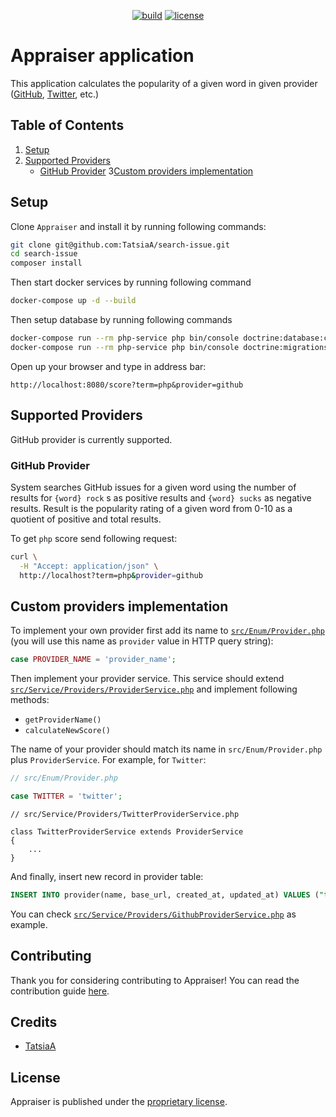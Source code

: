 <p align="center">
    <a href="https://github.com/TatsiaA/search-issue/actions/workflows/build.yml" target="_blank" title="build"><img src="https://github.com/TatsiaA/search-issue/actions/workflows/build.yml/badge.svg?branch=master" alt="build"></a>
    <a href="https://github.com/TatsiaA/search-issue/blob/stat/LICENSE" target="_blank" title="license"><img src="https://img.shields.io/github/license/TatsiaA/search-issue?style=flat-square" alt="license"></a>
</p>

# Appraiser application

This application calculates the popularity of a given word in given provider ([GitHub][1], [Twitter][2], etc.)

## Table of Contents
1. [Setup](#setup)
2. [Supported Providers](#supported-providers)
    - [GitHub Provider](#github-provider)
3[Custom providers implementation](#custom-providers-implementation)

## Setup
Clone `Appraiser` and install it by running following commands:
```bash
git clone git@github.com:TatsiaA/search-issue.git
cd search-issue
composer install
```
Then start docker services by running following command
```bash
docker-compose up -d --build
```
Then setup database by running following commands
```bash
docker-compose run --rm php-service php bin/console doctrine:database:create
docker-compose run --rm php-service php bin/console doctrine:migrations:migrate
```
Open up your browser and type in address bar:
```
http://localhost:8080/score?term=php&provider=github
```

## Supported Providers
GitHub provider is currently supported.

### GitHub Provider
System searches GitHub issues for a given word using the number of results for `{word} rock` s as positive results 
and `{word} sucks` as negative results. Result is the popularity rating of a given word from 0-10 as a quotient of 
positive and total results.

To get `php` score send following request:
```bash
curl \
  -H "Accept: application/json" \ 
  http://localhost?term=php&provider=github
```

## Custom providers implementation
To implement your own provider first add its name to [`src/Enum/Provider.php`][3] (you will use this name as 
`provider` value in HTTP query string):
```php
case PROVIDER_NAME = 'provider_name';
```

Then implement your provider service. This service should extend [`src/Service/Providers/ProviderService.php`][4] 
and implement following methods:
- `getProviderName()`
- `calculateNewScore()`

The name of your provider should match its name in `src/Enum/Provider.php` plus `ProviderService`.
For example, for `Twitter`:
```php
// src/Enum/Provider.php

case TWITTER = 'twitter';
```
```phpr
// src/Service/Providers/TwitterProviderService.php

class TwitterProviderService extends ProviderService
{
    ...
}
```

And finally, insert new record in provider table:
```sql
INSERT INTO provider(name, base_url, created_at, updated_at) VALUES ("twitter", "twitter_url", NOW(), NOW())
```

You can check [`src/Service/Providers/GithubProviderService.php`][5] as example.

## Contributing
Thank you for considering contributing to Appraiser! You can read the contribution guide [here][5].

## Credits
- [TatsiaA][7]

## License
Appraiser is published under the [proprietary license][8].

[1]: https://github.com/
[2]: https://twitter.com/
[3]: https://github.com/TatsiaA/search-issue/blob/main/src/Enum/Provider.php
[4]: https://github.com/TatsiaA/search-issue/blob/main/src/Service/Providers/ProviderService.php
[4]: https://github.com/TatsiaA/search-issue/blob/main/src/Service/Providers/GithubProviderService.php
[5]: CONTRIBUTING.md
[7]: https://github.com/TatsiaA
[8]: LICENSE
